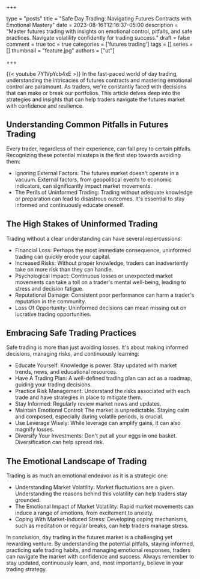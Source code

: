 +++

type = "posts"
title = "Safe Day Trading: Navigating Futures Contracts with Emotional Mastery"
date =  2023-08-16T12:16:37-05:00
description = "Master futures trading with insights on emotional control, pitfalls, and safe practices. Navigate volatility confidently for trading success."
draft = false
comment = true
toc = true
categories = ['futures trading']
tags = []
series = []
thumbnail = "feature.jpg"
authors = ["ut"]

+++

{{< youtube 7Y1VpYcb4xE >}}
In the fast-paced world of day trading, understanding the intricacies of futures contracts and mastering emotional control are paramount. As traders, we're constantly faced with decisions that can make or break our portfolios. This article delves deep into the strategies and insights that can help traders navigate the futures market with confidence and resilience.

## Understanding Common Pitfalls in Futures Trading
Every trader, regardless of their experience, can fall prey to certain pitfalls. Recognizing these potential missteps is the first step towards avoiding them:
 - Ignoring External Factors: The futures market doesn't operate in a vacuum. External factors, from geopolitical events to economic indicators, can significantly impact market movements.
 - The Perils of Uninformed Trading: Trading without adequate knowledge or preparation can lead to disastrous outcomes. It's essential to stay informed and continuously educate oneself.

## The High Stakes of Uninformed Trading
Trading without a clear understanding can have several repercussions:
 - Financial Loss: Perhaps the most immediate consequence, uninformed trading can quickly erode your capital.
 - Increased Risks: Without proper knowledge, traders can inadvertently take on more risk than they can handle.
 - Psychological Impact: Continuous losses or unexpected market movements can take a toll on a trader's mental well-being, leading to stress and decision fatigue.
 - Reputational Damage: Consistent poor performance can harm a trader's reputation in the community.
 - Loss Of Opportunity: Uninformed decisions can mean missing out on lucrative trading opportunities.

## Embracing Safe Trading Practices
Safe trading is more than just avoiding losses. It's about making informed decisions, managing risks, and continuously learning:
 - Educate Yourself: Knowledge is power. Stay updated with market trends, news, and educational resources.
 - Have A Trading Plan: A well-defined trading plan can act as a roadmap, guiding your trading decisions.
 - Practice Risk Management: Understand the risks associated with each trade and have strategies in place to mitigate them.
 - Stay Informed: Regularly review market news and updates.
 - Maintain Emotional Control: The market is unpredictable. Staying calm and composed, especially during volatile periods, is crucial.
 - Use Leverage Wisely: While leverage can amplify gains, it can also magnify losses.
 - Diversify Your Investments: Don't put all your eggs in one basket. Diversification can help spread risk.

## The Emotional Landscape of Trading
Trading is as much an emotional endeavor as it is a strategic one:
 - Understanding Market Volatility: Market fluctuations are a given. Understanding the reasons behind this volatility can help traders stay grounded.
 - The Emotional Impact of Market Volatility: Rapid market movements can induce a range of emotions, from excitement to anxiety.
 - Coping With Market-Induced Stress: Developing coping mechanisms, such as meditation or regular breaks, can help traders manage stress.

<!-- {{< youtubepl PL9uZis3GV47yLhTR0U2XddTyxKMiNYbWL >}} -->
In conclusion, day trading in the futures market is a challenging yet rewarding venture. By understanding the potential pitfalls, staying informed, practicing safe trading habits, and managing emotional responses, traders can navigate the market with confidence and success. Always remember to stay updated, continuously learn, and, most importantly, believe in your trading strategy.


